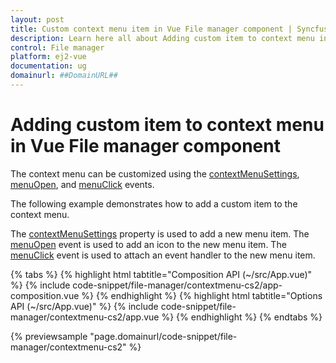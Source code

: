 ```yaml
---
layout: post
title: Custom context menu item in Vue File manager component | Syncfusion
description: Learn here all about Adding custom item to context menu in Syncfusion Vue File manager component of Syncfusion Essential JS 2 and more.
control: File manager
platform: ej2-vue
documentation: ug
domainurl: ##DomainURL##
---
```


# Adding custom item to context menu in Vue File manager component

The context menu can be customized using the [contextMenuSettings](https://ej2.syncfusion.com/vue/documentation/api/file-manager/#contextmenusettings), [menuOpen](https://ej2.syncfusion.com/vue/documentation/api/file-manager/#menuopen), and [menuClick](https://ej2.syncfusion.com/vue/documentation/api/file-manager/#menuclick) events.

The following example demonstrates how to add a custom item to the context menu.

The [contextMenuSettings](https://ej2.syncfusion.com/vue/documentation/api/file-manager/#contextmenusettings) property is used to add a new menu item. The [menuOpen](https://ej2.syncfusion.com/vue/documentation/api/file-manager/#menuopen) event is used to add an icon to the new menu item. The [menuClick](https://ej2.syncfusion.com/vue/documentation/api/file-manager/#menuclick) event is used to attach an event handler to the new menu item.

{% tabs %}
{% highlight html tabtitle="Composition API (~/src/App.vue)" %}
{% include code-snippet/file-manager/contextmenu-cs2/app-composition.vue %}
{% endhighlight %}
{% highlight html tabtitle="Options API (~/src/App.vue)" %}
{% include code-snippet/file-manager/contextmenu-cs2/app.vue %}
{% endhighlight %}
{% endtabs %}
        
{% previewsample "page.domainurl/code-snippet/file-manager/contextmenu-cs2" %}